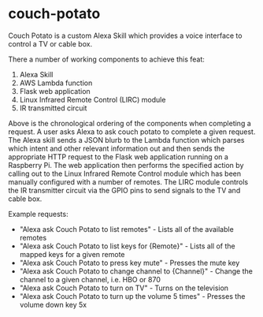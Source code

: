 # couch-potato

Couch Potato is a custom Alexa Skill which provides a voice interface to control a TV or cable box.

There a number of working components to achieve this feat:
1. Alexa Skill  
2. AWS Lambda function  
3. Flask web application  
4. Linux Infrared Remote Control (LIRC) module  
5. IR transmitted circuit 

Above is the chronological ordering of the components when completing a request. A user asks Alexa to ask couch potato to complete a given request. The Alexa skill sends a JSON blurb to the Lambda function which parses which intent and other relevant information out and then sends the appropriate HTTP request to the Flask web application running on a Raspberry Pi. The web application then performs the specified action by calling out to the Linux Infrared Remote Control module which has been manually configured with a number of remotes. The LIRC module controls the IR transmitter circuit via the GPIO pins to send signals to the TV and cable box.

Example requests:
- "Alexa ask Couch Potato to list remotes" - Lists all of the available remotes
- "Alexa ask Couch Potato to list keys for {Remote}" - Lists all of the mapped keys for a given remote
- "Alexa ask Couch Potato to press key mute" - Presses the mute key
- "Alexa ask Couch Potato to change channel to {Channel}" - Change the channel to a given channel, i.e. HBO or 870
- "Alexa ask Couch Potato to turn on TV" - Turns on the television
- "Alexa ask Couch Potato to turn up the volume 5 times" - Presses the volume down key 5x


